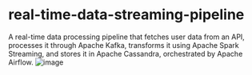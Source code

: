# real-time-data-streaming-pipeline
A real-time data processing pipeline that fetches user data from an API, processes it through Apache Kafka, transforms it using Apache Spark Streaming, and stores it in Apache Cassandra, orchestrated by Apache Airflow.
![image](https://github.com/user-attachments/assets/c7f87203-dea4-4bed-a0dc-8697d40a3adb)
